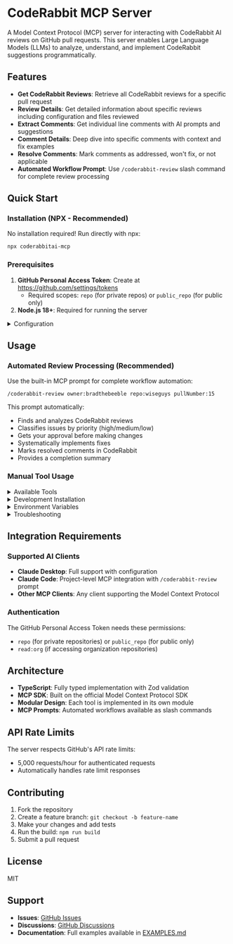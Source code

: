 # CodeRabbit MCP Server

A Model Context Protocol (MCP) server for interacting with CodeRabbit AI reviews on GitHub pull requests. This server enables Large Language Models (LLMs) to analyze, understand, and implement CodeRabbit suggestions programmatically.

## Features

- **Get CodeRabbit Reviews**: Retrieve all CodeRabbit reviews for a specific pull request
- **Review Details**: Get detailed information about specific reviews including configuration and files reviewed
- **Extract Comments**: Get individual line comments with AI prompts and suggestions
- **Comment Details**: Deep dive into specific comments with context and fix examples
- **Resolve Comments**: Mark comments as addressed, won't fix, or not applicable
- **Automated Workflow Prompt**: Use `/coderabbit-review` slash command for complete review processing

## Quick Start

### Installation (NPX - Recommended)

No installation required! Run directly with npx:

```bash
npx coderabbitai-mcp
```

### Prerequisites

1. **GitHub Personal Access Token**: Create at https://github.com/settings/tokens
   - Required scopes: `repo` (for private repos) or `public_repo` (for public only)
2. **Node.js 18+**: Required for running the server

<details>
<summary>Configuration</summary>

### Claude Desktop

Add to your Claude Desktop configuration file:

**macOS**: `~/Library/Application Support/Claude/claude_desktop_config.json`
**Windows**: `%APPDATA%/Claude/claude_desktop_config.json`

```json
{
  "mcpServers": {
    "coderabbitai": {
      "command": "npx",
      "args": ["coderabbitai-mcp"],
      "env": {
        "GITHUB_PAT": "ghp_your_token_here"
      }
    }
  }
}
```

### Claude Code

Add to your project's `.claude/config.json`:

```json
{
  "mcpServers": {
    "coderabbitai": {
      "command": "npx",
      "args": ["coderabbitai-mcp"],
      "env": {
        "GITHUB_PAT": "ghp_your_token_here"
      }
    }
  }
}
```

</details>

## Usage

### Automated Review Processing (Recommended)

Use the built-in MCP prompt for complete workflow automation:

```
/coderabbit-review owner:bradthebeeble repo:wiseguys pullNumber:15
```

This prompt automatically:
- Finds and analyzes CodeRabbit reviews
- Classifies issues by priority (high/medium/low)
- Gets your approval before making changes
- Systematically implements fixes
- Marks resolved comments in CodeRabbit
- Provides a completion summary

### Manual Tool Usage

<details>
<summary>Available Tools</summary>

#### 1. `get_coderabbit_reviews`
Get all CodeRabbit reviews for a specific pull request.

```json
{
  "owner": "bradthebeeble",
  "repo": "wiseguys", 
  "pullNumber": 15
}
```

#### 2. `get_review_details`
Get detailed information about a specific CodeRabbit review.

```json
{
  "owner": "bradthebeeble",
  "repo": "wiseguys",
  "pullNumber": 15,
  "reviewId": 2969007538
}
```

#### 3. `get_review_comments`
Get all individual line comments from CodeRabbit reviews.

```json
{
  "owner": "bradthebeeble",
  "repo": "wiseguys",
  "pullNumber": 15,
  "reviewId": 2969007538
}
```

#### 4. `get_comment_details`
Get detailed information about a specific CodeRabbit comment.

```json
{
  "owner": "bradthebeeble",
  "repo": "wiseguys",
  "commentId": 2173534099
}
```

#### 5. `resolve_comment`
Mark a CodeRabbit comment as resolved.

```json
{
  "owner": "bradthebeeble", 
  "repo": "wiseguys",
  "commentId": 2173534099,
  "resolution": "addressed",
  "note": "Implemented asyncHandler wrapper as suggested"
}
```

</details>

<details>
<summary>Development Installation</summary>

For development or local customization:

```bash
git clone https://github.com/bradthebeeble/coderabbitai-mcp.git
cd coderabbitai-mcp
npm install
npm run build
```

### Development Commands

```bash
# Build TypeScript
npm run build

# Watch mode for development
npm run dev

# Clean build files
npm run clean

# Test the server
npm test
```

</details>

<details>
<summary>Environment Variables</summary>

Create a `.env` file (optional):

```bash
# GitHub Configuration (shorter variable name)
GITHUB_PAT=ghp_your_token_here

# Optional: CodeRabbit MCP Configuration
CODERABBIT_LOG_LEVEL=info
```

</details>

<details>
<summary>Troubleshooting</summary>

### Common Issues

**Server not loading (NPX):**
- Verify Node.js 18+ is installed: `node --version`
- Test npx execution manually: `npx coderabbitai-mcp` 
- Check your internet connection (npx downloads the latest version)

**GitHub API errors:**
- Verify your GitHub token has the required permissions
- Check that you have access to the repositories you're querying

**No CodeRabbit reviews found:**
- Verify the PR has CodeRabbit reviews (check GitHub web interface)
- Ensure you're using the correct owner/repo/pullNumber

### Debug Mode

Enable debug logging:

```bash
CODERABBIT_LOG_LEVEL=debug npx coderabbitai-mcp
```

</details>

## Integration Requirements

### Supported AI Clients

- **Claude Desktop**: Full support with configuration
- **Claude Code**: Project-level MCP integration with `/coderabbit-review` prompt
- **Other MCP Clients**: Any client supporting the Model Context Protocol

### Authentication

The GitHub Personal Access Token needs these permissions:
- `repo` (for private repositories) or `public_repo` (for public only)
- `read:org` (if accessing organization repositories)

## Architecture

- **TypeScript**: Fully typed implementation with Zod validation
- **MCP SDK**: Built on the official Model Context Protocol SDK
- **Modular Design**: Each tool is implemented in its own module
- **MCP Prompts**: Automated workflows available as slash commands

## API Rate Limits

The server respects GitHub's API rate limits:
- 5,000 requests/hour for authenticated requests
- Automatically handles rate limit responses

## Contributing

1. Fork the repository
2. Create a feature branch: `git checkout -b feature-name`
3. Make your changes and add tests
4. Run the build: `npm run build`
5. Submit a pull request

## License

MIT

## Support

- **Issues**: [GitHub Issues](https://github.com/bradthebeeble/coderabbitai-mcp/issues)
- **Discussions**: [GitHub Discussions](https://github.com/bradthebeeble/coderabbitai-mcp/discussions)
- **Documentation**: Full examples available in [EXAMPLES.md](./EXAMPLES.md)